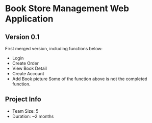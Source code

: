 # Book Store Management Web Application

## Version 0.1
First merged version, including functions below:
- Login  
- Create Order 
- View Book Detail
- Create Account
- Add Book picture
Some of the function above is not the completed function.

## Project Info
- Team Size: 5
- Duration: ~2 months
